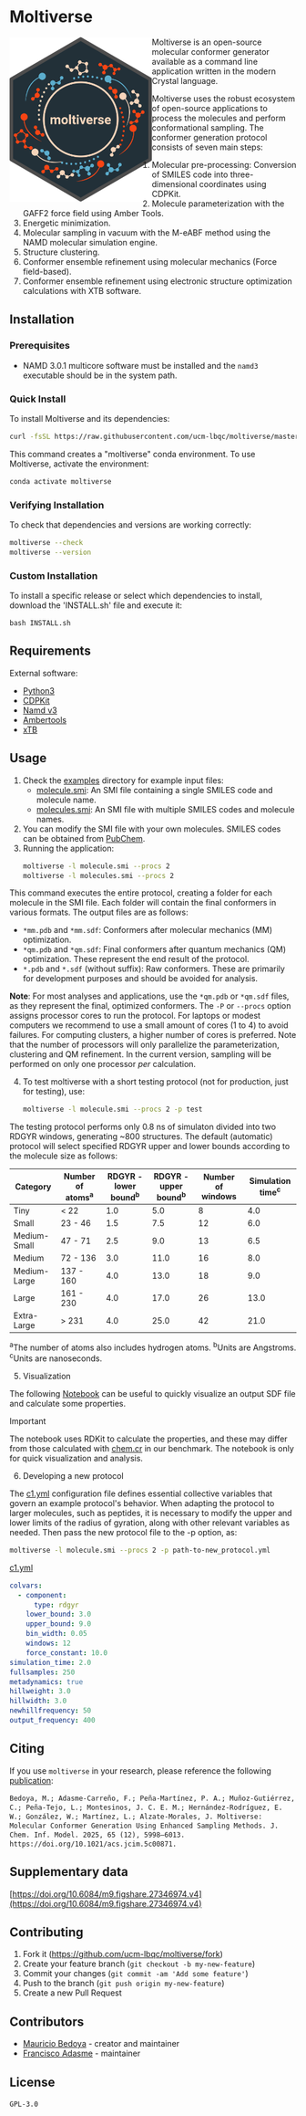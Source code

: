 # Moltiverse

[<img align="left" src="./assets/moltiverse_logo_color_hex_transparent.png" width="250" />](./assets/moltiverse_logo_color_hex_transparent.png) Moltiverse is an open-source molecular conformer generator available as a command line application written in the modern Crystal language. 

Moltiverse uses the robust ecosystem of open-source applications to process the molecules and perform conformational sampling. The conformer generation protocol consists of seven main steps: 
1. Molecular pre-processing: Conversion of SMILES code into three-dimensional coordinates using CDPKit.
2. Molecule parameterization with the GAFF2 force field using Amber Tools.
3. Energetic minimization.
4. Molecular sampling in vacuum with the M-eABF method using the NAMD molecular simulation engine.
5. Structure clustering.
6. Conformer ensemble refinement using molecular mechanics (Force field-based).
7. Conformer ensemble refinement using electronic structure optimization calculations with XTB software.



## Installation

### Prerequisites

- NAMD 3.0.1 multicore software must be installed and the `namd3` executable should be in the system path.

### Quick Install

To install Moltiverse and its dependencies:

```bash
curl -fsSL https://raw.githubusercontent.com/ucm-lbqc/moltiverse/master/INSTALL.sh | bash
```

This command creates a "moltiverse" conda environment. To use Moltiverse, activate the environment:
```bash
conda activate moltiverse
```
### Verifying Installation

To check that dependencies and versions are working correctly:

```bash
moltiverse --check
moltiverse --version
```

### Custom Installation

To install a specific release or select which dependencies to install, download the 'INSTALL.sh' file and execute it:

```
bash INSTALL.sh
```

## Requirements
External software:
- [Python3](https://www.python.org/)
- [CDPKit](https://cdpkit.org/)
- [Namd v3](https://www.ks.uiuc.edu/Research/namd/)
- [Ambertools](https://ambermd.org/AmberTools.php)
- [xTB](https://github.com/grimme-lab/xtb)

## Usage

1. Check the [examples](/data/moltiverse_c1/examples) directory for example input files:
   - [molecule.smi](/data/moltiverse_c1/examples/molecule.smi): An SMI file containing a single SMILES code and molecule name.
   - [molecules.smi](/data/moltiverse_c1/examples/molecules.smi): An SMI file with multiple SMILES codes and molecule names.
2. You can modify the SMI file with your own molecules. SMILES codes can be obtained from [PubChem](https://pubchem.ncbi.nlm.nih.gov/).
3. Running the application:
   ```bash
   moltiverse -l molecule.smi --procs 2
   moltiverse -l molecules.smi --procs 2
   ```
This command executes the entire protocol, creating a folder for each molecule in the SMI file. Each folder will contain the final conformers in various formats. The output files are as follows:

- `*mm.pdb` and `*mm.sdf`: Conformers after molecular mechanics (MM) optimization.
- `*qm.pdb` and `*qm.sdf`: Final conformers after quantum mechanics (QM) optimization. These represent the end result of the protocol.
- `*.pdb` and `*.sdf` (without suffix): Raw conformers. These are primarily for development purposes and should be avoided for analysis.

**Note**: For most analyses and applications, use the `*qm.pdb` or `*qm.sdf` files, as they represent the final, optimized conformers. The `-P` or `--procs` option assigns processor cores to run the protocol. For laptops or modest computers we recommend to use a small amount of cores (1 to 4) to avoid failures. For computing clusters, a higher number of cores is preferred. Note that the number of processors will only parallelize the parameterization, clustering and QM refinement. In the current version, sampling will be performed on only one processor *per* calculation.

4. To test moltiverse with a short testing protocol (not for production, just for testing), use:

   ```bash
   moltiverse -l molecule.smi --procs 2 -p test
   ```
The testing protocol performs only 0.8 ns of simulaton divided into two RDGYR windows, generating ~800 structures.
The default (automatic) protocol will select specified RDGYR upper and lower bounds according to the molecule size as follows:

| Category | Number of atoms<sup>a</sup> | RDGYR - lower bound<sup>b</sup> | RDGYR - upper bound<sup>b</sup> | Number of windows | Simulation time<sup>c</sup> |
|----------|------------------------|-------------------|-------------------|-------------------|----------------|
| Tiny | < 22 | 1.0 | 5.0 | 8 | 4.0 |
| Small | 23 - 46 | 1.5 | 7.5 | 12 | 6.0 |
| Medium-Small | 47 - 71 | 2.5 | 9.0 | 13 | 6.5 |
| Medium | 72 - 136 | 3.0 | 11.0 | 16 | 8.0 |
| Medium-Large | 137 - 160 | 4.0 | 13.0 | 18 | 9.0 |
| Large | 161 - 230 | 4.0 | 17.0 | 26 | 13.0 |
| Extra-Large | > 231 | 4.0 | 25.0 | 42 | 21.0 |

<sup>a</sup>The number of atoms also includes hydrogen atoms. <sup>b</sup>Units are Angstroms. <sup>c</sup>Units are nanoseconds.

5. Visualization

The following [Notebook](https://colab.research.google.com/drive/1YtafWMZsNL-Cyqnyqn5mAmZTKZzPvCEh?usp=sharing) can be useful to quickly visualize an output SDF file and calculate some properties.
> [!IMPORTANT]
> The notebook uses RDKit to calculate the properties, and these may differ from those calculated with [chem.cr](https://github.com/franciscoadasme/chem.cr) in our benchmark. The notebook is only for quick visualization and analysis.

6. Developing a new protocol

The [c1.yml](/data/c1.yml) configuration file defines essential collective variables that govern an example protocol's behavior.
When adapting the protocol to larger molecules, such as peptides, it is necessary to modify the upper and lower limits of the radius of gyration, along with other relevant variables as needed. Then pass the new protocol file to the -p option, as:

   ```bash
   moltiverse -l molecule.smi --procs 2 -p path-to-new_protocol.yml
   ```

[c1.yml](/data/c1.yml)

```yml
colvars:
  - component:
      type: rdgyr
    lower_bound: 3.0
    upper_bound: 9.0
    bin_width: 0.05
    windows: 12
    force_constant: 10.0
simulation_time: 2.0
fullsamples: 250
metadynamics: true
hillweight: 3.0
hillwidth: 3.0
newhillfrequency: 50
output_frequency: 400
```

## Citing

If you use `moltiverse` in your research, please reference the following [publication](https://pubs.acs.org/doi/10.1021/acs.jcim.5c00871):

    Bedoya, M.; Adasme-Carreño, F.; Peña-Martínez, P. A.; Muñoz-Gutiérrez, C.; Peña-Tejo, L.; Montesinos, J. C. E. M.; Hernández-Rodríguez, E. W.; González, W.; Martínez, L.; Alzate-Morales, J. Moltiverse: Molecular Conformer Generation Using Enhanced Sampling Methods. J. Chem. Inf. Model. 2025, 65 (12), 5998–6013. https://doi.org/10.1021/acs.jcim.5c00871.

## Supplementary data

[https://doi.org/10.6084/m9.figshare.27346974.v4](https://doi.org/10.6084/m9.figshare.27346974.v4)

## Contributing

1. Fork it (<https://github.com/ucm-lbqc/moltiverse/fork>)
2. Create your feature branch (`git checkout -b my-new-feature`)
3. Commit your changes (`git commit -am 'Add some feature'`)
4. Push to the branch (`git push origin my-new-feature`)
5. Create a new Pull Request

## Contributors

- [Mauricio Bedoya](https://github.com/maurobedoya) - creator and maintainer
- [Francisco Adasme](https://github.com/franciscoadasme) - maintainer

## License

    GPL-3.0

